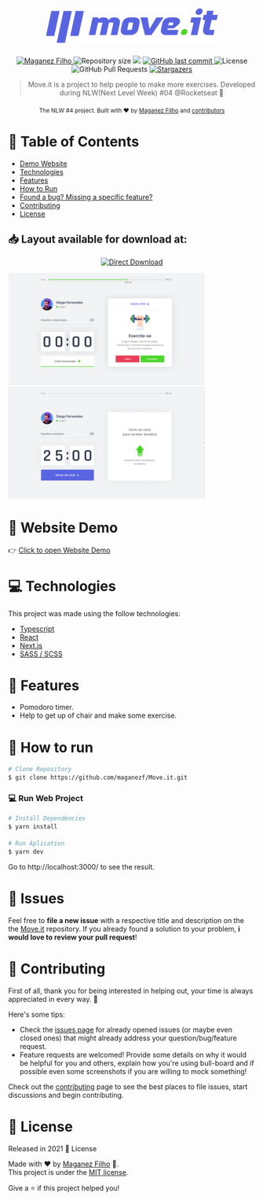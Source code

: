 <div align='center'>

# <img src="./public/logo-full.svg" alt="Move It" width="350"/>

</div>

<p align="center">
   <a href="https://www.linkedin.com/in/maganez-filho-b5813b188/">
      <img alt="Maganez Filho" src="https://img.shields.io/badge/-Maganez_Filho-5965e0?style=flat&logo=Linkedin&logoColor=white" />
   </a>
  <img alt="Repository size" src="https://img.shields.io/github/repo-size/maganezf/Move.it?color=5863d2">

  <a aria-label="Completed" >
    <img src="https://img.shields.io/badge/Move.It-NLW 4-5965e0?logo=data:image/png;base64,iVBORw0KGgoAAAANSUhEUgAAABAAAAAQCAMAAAAoLQ9TAAAALVBMVEVHcExxWsF0XMJzXMJxWcFsUsD///9jRrzY0u6Xh9Gsn9n39fyMecy0qd2bjNJWBT0WAAAABHRSTlMA2Do606wF2QAAAGlJREFUGJVdj1cWwCAIBLEsRU3uf9xobDH8+GZwUYi8i6ucJwrxKE+7D0G9Q4vlYqtmCSjndr4CgCgzlyFgfKfKCVO0LrPKjmiqMxGXkJwNnXskqWG+1oSM+BSwD8f29YLNjvx/OQrn+g99oQSoNmt3PgAAAABJRU5ErkJggg=="></img>
  </a>
  <a href="https://github.com/maganezf/Move.it/commits/main">
    <img alt="GitHub last commit" src="https://img.shields.io/github/last-commit/maganezf/Move.it?color=5863d2">
  </a>
  <img alt="License" src="https://img.shields.io/badge/license-MIT-5965e0">
  <img alt="GitHub Pull Requests" src="https://img.shields.io/github/issues-pr/maganezf/Move.it?color=5863d2" />
  <a href="https://github.com/maganezf/Move.it/stargazers">
    <img alt="Stargazers" src="https://img.shields.io/github/stars/maganezf/Move.it?color=5863d2&logo=github">
  </a>
</p>

<div align="center">

> Move.it is a project to help people to make more exercises. Developed during NLW(Next Level Week) #04 @Rocketseat 🚀

<sub>The NLW #4 project. Built with ❤︎ by
<a href="https://github.com/maganezf">Maganez Filho</a> and
<a href="https://github.com/maganezf/move.it/graphs/contributors"> contributors </a>
</sub>

</div>

# 📌 Table of Contents

- [Demo Website](#👀-website-demo)
- [Technologies](#💻-technologies)
- [Features](#🚀-features)
- [How to Run](#👷-how-to-run)
- [Found a bug? Missing a specific feature?](#🐛-issues)
- [Contributing](#🎉-contributing)
- [License](#📕-license)

<h2 align="left"> 📥 Layout available for download at: </h2>
<p align="center">
    <a title="Design_at_here" href="https://www.figma.com/file/ge20pu3ofMOKoliUyKx1Nl/?viewer=1&node-id=160:2761">
        <img alt="Direct Download" src="https://img.shields.io/badge/Design_at_here-323232?style=flat-square&logo=figma&logoColor=red" width="200px" />
    </a>
</p>

<div>
   <img src="./.github/screenshot-1.png" width="400px">
   <img src="./.github/screenshot-2.png" width="400px">
</div>

# 👀 Website Demo

👉 [Click to open Website Demo](https://move-it-maganezf.vercel.app/)

# 💻 Technologies

This project was made using the follow technologies:

- [Typescript](https://www.typescriptlang.org/)
- [React](https://reactjs.org/)
- [Next.js](https://nextjs.org/)
- [SASS / SCSS](https://sass-lang.com/)

# 🚀 Features

- Pomodoro timer.
- Help to get up of chair and make some exercise.

# 👷 How to run

```bash
# Clone Repository
$ git clone https://github.com/maganezf/Move.it.git
```

### 💻 Run Web Project

```bash
# Install Dependencies
$ yarn install

# Run Aplication
$ yarn dev
```

Go to http://localhost:3000/ to see the result.

# 🐛 Issues

Feel free to **file a new issue** with a respective title and description on the the [Move.it](https://github.com/maganezf/Move.it/issues) repository. If you already found a solution to your problem, **i would love to review your pull request**!

# 🎉 Contributing

First of all, thank you for being interested in helping out, your time is always appreciated in every way. 💯

Here's some tips:

- Check the [issues page](https://github.com/maganezf/Move.it/issues) for already opened issues (or maybe even closed ones) that might already address your question/bug/feature request.
- Feature requests are welcomed! Provide some details on why it would be helpful for you and others, explain how you're using bull-board and if possible even some screenshots if you are willing to mock something!

Check out the [contributing](./CONTRIBUTING) page to see the best places to file issues, start discussions and begin contributing.

# 📕 License

Released in 2021 📕 License

Made with ❤︎ by [Maganez Filho](https://github.com/maganezf) 🚀. <br/>
This project is under the [MIT license](./LICENSE).

Give a ⭐️ if this project helped you!
